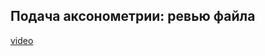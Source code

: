 ## Подача аксонометрии: ревью файла

[video](https://player.softculture.cc/embed/online/DIK/DIK_1.1.11_L5-15_Oblique_Projection)